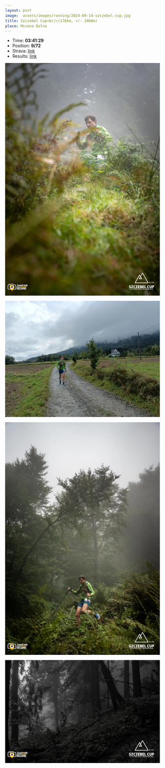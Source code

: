 ```yaml
---
layout: post
image:  assets/images/running/2024-09-14-szczebel-cup.jpg
title: Szczebel Cup<br/>(176km, +/- 2000m)
place: Mszana Dolna
---
```


- Time: **03:41:29**
- Position: **9/72**
- Strava: [link](https://www.strava.com/activities/12408441400)
- Results: [link](/assets/images/running/2024-09-14-szczebel-cup-results.pdf)

![Me](/assets/images/running/2024-09-14-szczebel-cup-me.jpg)

![Me](/assets/images/running/2024-09-14-szczebel-cup-me-2.jpg)

![Me](/assets/images/running/2024-09-14-szczebel-cup-me-3.jpg)

![Me](/assets/images/running/2024-09-14-szczebel-cup-me-4.jpg)

